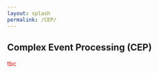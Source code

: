 ```yaml
---
layout: splash
permalink: /CEP/
---
```


## Complex Event Processing (CEP)
<span style="color:red">tbc</span>
